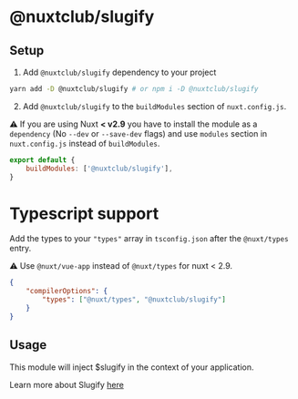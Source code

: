 # @nuxtclub/slugify

## Setup

1. Add `@nuxtclub/slugify` dependency to your project

```bash
yarn add -D @nuxtclub/slugify # or npm i -D @nuxtclub/slugify
```

2. Add `@nuxtclub/slugify` to the `buildModules` section of `nuxt.config.js`.

:warning: If you are using Nuxt **< v2.9** you have to install the module as a `dependency` (No `--dev` or `--save-dev` flags) and use `modules` section in `nuxt.config.js` instead of `buildModules`.

```javascript
export default {
	buildModules: ['@nuxtclub/slugify'],
}
```

# Typescript support

Add the types to your `"types"` array in `tsconfig.json` after the `@nuxt/types` entry.

:warning: Use `@nuxt/vue-app` instead of `@nuxt/types` for nuxt < 2.9.

```json
{
	"compilerOptions": {
		"types": ["@nuxt/types", "@nuxtclub/slugify"]
	}
}
```

## Usage

This module will inject \$slugify in the context of your application.

Learn more about Slugify [here](https://github.com/simov/slugify)
